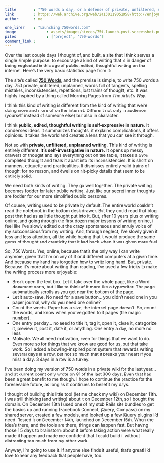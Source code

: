 ```yaml
---
title        : "750 words a day, or a defense of private, unfiltered, unplanned writing"
link         : https://web.archive.org/web/20130119052058/http://enjoymentland.com/2009/12/16/750-words/
author       : me

one_liner    : "Launching 750words.com"
image			   : assets/images/pieces/750-launch-post-screenshot.png
piles			   : ['project', '750-words']
comment_link : 
---
```


Over the last couple days I thought of, and built, a site that I think serves a single simple purpose: to encourage a kind of writing that is in danger of being neglected in this age of public, edited, thoughtful writing on the internet. Here’s the very basic statistics page from it:

The site’s called **[750 Words](https://750words.com)**, and the premise is simple, to write 750 words a day. 750 private, unfiltered, unplanned, words full of tangents, spelling mistakes, inconsistencies, repetitions, lost trains of thought, etc.  It was highly inspired by a thing called Morning Pages from *The Artist’s Way*.

I think this kind of writing is different from the kind of writing that we’re doing more and more of on the internet.  Different not only in audience (yourself instead of someone else) but also in character.

I think **public, edited, thoughtful writing is self-expressive in nature**.  It condenses ideas, it summarizes thoughts, it explains complications, it offers opinions.  It takes the world and creates a lens that you can see it through.

Not so with **private, unfiltered, unplanned writing**.  This kind of writing is entirely different.  **It’s self-investigative in nature.** It opens up messy drawers of thought and lays everything out on the table, it takes a 99% completed thought and tears it apart into its inconsistencies. It is short on manners, etiquette and practicalities.  It dismisses entirely valid trains of thought for no reason, and dwells on nit-picky details that seem to be entirely solid.

We need both kinds of writing. They go well together. The private writing becomes fodder for later public writing. Just like our secret inner thoughts are fodder for our more simplified public personas.

Of course, writing used to be private by default. The entire world couldn’t read the notebook in the bottom desk drawer. But they could read that blog post that had as as little thought put into it.  But, after 10 years plus of writing online, and going through the first dozen major lessons of writing online, I feel like I’ve slowly edited out the crazy spontaneous and unruly voice of my subconscious from my writing. And, through neglect, I’ve slowly given it less and less attention, all the while hoping that it would produce the same gems of thought and creativity that it had back when it was given more fuel.

So, 750 Words. Yes, online, because that’s the only way I can write anymore, given that I’m on any of 3 or 4 different computers at a given time.  And because my hand has forgotten how to write long hand.  But, private.  Because it’s more about writing than reading, I’ve used a few tricks to make the writing process more enjoyable:

- Break open the text box. Let it take over the whole page, like a Word document sorta, but I like to think of it more like a typewriter.  The page automatically scrolls as you get near the bottom of the page.
- Let it auto-save. No need for a save button… you didn’t need one in you paper journal, why do you need one online?
- Count the words. Paper has a size, the internet page doesn’t. So, count the words, and know when you’ve gotten to 3 pages (the magic number).
- One entry per day… no need to title it, tag it, open it, close it, categorize it, preview it, post it, date it, or anything. One entry a day, no more no less.
- Motivate. We all need motivation, even for things that we want to do.  Even more so for things that we know are good for us, but that take work. So I added a bowling-inspired point system that rewards writing several days in a row, but not so much that it breaks your heart if you miss a day. 3 days in a row is a turkey.

I’ve been doing my version of 750 words in a private wiki for the last year… and at current count only wrote on 81 of the last 300 days.  Even that has been a great benefit to me though.  I hope to continue the practice for the foreseeable future, as long as it continues to benefit my days.

I thought of building this little tool (let me check my wiki) on December 11th. I was still thinking (and writing) about it on December 12th, so I bought the domain.  On December 13th I used one of my stub Rails site bundles to get the basics up and running (Facebook Connect, jQuery, Compass) on my shared server, created a few models, and looked up a few jQuery plugins I’d need.  Tested it on December 14th, launched on December 15th.  When the idea’s there, and the tools are there, things can happen fast.  But having those 1.5 days to brainstorm about it before taking action were what really made it happen and made me confident that I could build it without distracting too much from my other work.

Anyway, I’m going to use it. If anyone else finds it useful, that’s great! I’d love to hear any feedback that people have, too.